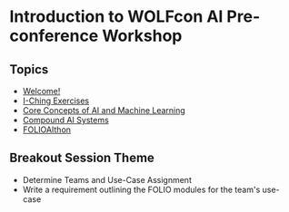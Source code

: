 # Introduction to WOLFcon AI Pre-conference Workshop

## Topics

- [Welcome!](welcome.html)
- [I-Ching Exercises](i-ching-exercise.html)
- [Core Concepts of AI and Machine Learning](concepts.html)
- [Compound AI Systems](compound-ai.html)
- [FOLIOAIthon](hackathon.html)

## Breakout Session Theme
- Determine Teams and Use-Case Assignment
- Write a requirement outlining the FOLIO modules for the team's use-case
